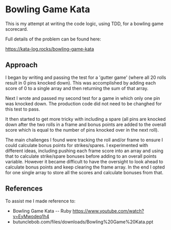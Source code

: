 # Bowling Game Kata

This is my attempt at writing the code logic, using TDD, for a bowling game scorecard.

Full details of the problem can be found here:

https://kata-log.rocks/bowling-game-kata

## Approach

I began by writing and passing the test for a 'gutter game' (where all 20 rolls result in 0 pins knocked down). This was accomplished by adding each score of 0 to a single array and then returning the sum of that array.

Next I wrote and passed my second test for a game in which only one pin was knocked down. The production code did not need to be changhed for this test to pass.

It then started to get more tricky with including a spare (all pins are knocked down after the two rolls in a frame and bonus points are added to the overall score which is equal to the number of pins knocked over in the next roll). 

The main challenges I found were tracking the roll and/or frame to ensure I could calculate bonus points for strikes/spares. I experimented with different ideas, including pushing each frame score into an array and using that to calculate strike/spare bonuses before adding to an overall points variable. However it became difficult to have the oversight to look ahead to calculate bonus points and keep clearing the frame array. In the end I opted for one single array to store all the scores and calculate bonuses from that. 


## References

To assist me I made reference to:


- Bowling Game Kata -- Ruby https://www.youtube.com/watch?v=EyMwodeq1h4
- butunclebob.com/files/downloads/Bowling%20Game%20Kata.ppt

